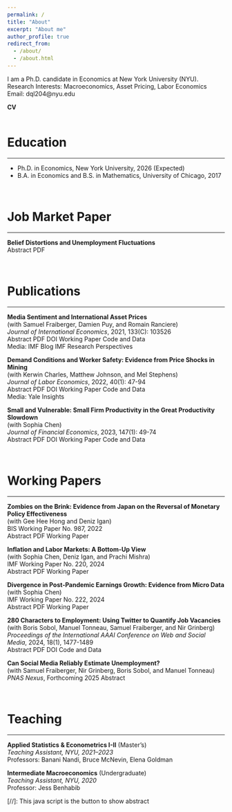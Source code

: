 ```yaml
---
permalink: /
title: "About"
excerpt: "About me"
author_profile: true
redirect_from: 
  - /about/
  - /about.html
---
```

<style>
  img {
    margin-top: 20px;
    margin-bottom: 20px;
  }
  
  /* Remove underlines from all links */
  a {
    text-decoration: none;
  }
  
  /* Optional: Add underline on hover for better UX */
  a:hover {
    text-decoration: underline;
  }
</style>

I am a Ph.D. candidate in Economics at New York University (NYU). \
Research Interests: Macroeconomics, Asset Pricing, Labor Economics \
Email: [dql204@nyu.edu](mailto:dql204@nyu.edu) 

[**CV**](../files/CV_Do_Lee.pdf)
<br><br>

Education
=========
---
* Ph.D. in Economics, New York University, 2026 (Expected)
* B.A. in Economics and B.S. in Mathematics, University of Chicago, 2017  

<div id="Research">
</div>
<br>

Job Market Paper
=========
---
**Belief Distortions and Unemployment Fluctuations** \
<a href="#/" onclick="visib('BDUF')">Abstract</a> [PDF](../files/main.pdf)  
<div id="BDUF" style="display: none; text-align: justify; line-height: 1.2" >
This paper studies the joint dynamics of asset prices and unemployment when expectations deviate from a rational benchmark. I decompose firms' hiring decisions into expected future cash flows and discount rates, both in the aggregate market (U.S. job filling rate) and the cross section (firm hiring rate). Under subjective beliefs implied by survey forecasts, hiring is driven by predictable errors in expected cash flows, while discount rates play a limited role. In contrast, rational expectations assign a dominant role to discount rates, suggesting that subjective beliefs overestimate the importance of cash flows. A search and matching model in which agents learn with fading memory about stock prices and cash flows can reproduce these patterns and generate realistic unemployment volatility. 
<br><br>
<IMG src="../files/variance_decomposition.png"  alt="BDUF" style="width:90%; height:auto;"/>
</div>
<br>

Publications
=========
---
**Media Sentiment and International Asset Prices** \
(with [Samuel Fraiberger](https://www.samuelfraiberger.com/), [Damien Puy](https://sites.google.com/view/damienpuy), and [Romain Ranciere](https://rranciere.academia.edu/)) \
*Journal of International Economics*, 2021, 133(C): 103526 \
<a href="#/" onclick="visib('FLPR2021')">Abstract</a> [PDF](../files/mediaSentiment.pdf) [DOI](https://doi.org/10.1016/j.jinteco.2021.103526) [Working Paper](https://www.nber.org/papers/w25353) [Code and Data](https://doi.org/10.7910/DVN/QNKFJF) \
Media: [IMF Blog](https://www.imf.org/en/Blogs/Articles/2019/12/16/blog-the-power-of-text) [IMF Research Perspectives](https://www.imf.org/-/media/Files/Research/research-perspective/2019/SpringSummer/index.ashx) 
<div id="FLPR2021" style="display: none; text-align: justify; line-height: 1.2" >
We investigate the relationship between media sentiment and international equity prices using a new dataset of 4 million news articles published between 1991 and 2015. Three key results emerge. First, news sentiment robustly predicts future daily returns around the world. However, we find a sharp contrast between the effect of local news and that of global news: whereas local news optimism (pessimism) predicts a small and transitory increase (decrease) in local equity returns, global news sentiment has a larger impact on returns that does not reverse in the short run. Second, news sentiment affects local prices mainly through the investment decisions of foreign—rather than local—investors. Third, large variations in global news sentiment predominantly happen in the absence of new information about fundamentals, suggesting that movements in global sentiment capture variations in investors' sentiment. Taken together, our findings illustrate the key role played by foreign news and investors' sentiment in driving local asset prices.
<br><br>
<IMG src="../files/FLPR2021.png"  alt="FLPR2021" style="width:70%; height:auto;"/>
</div>

**Demand Conditions and Worker Safety: Evidence from Price Shocks in Mining** \
(with [Kerwin Charles](https://faculty.som.yale.edu/kerwincharles/), [Matthew Johnson](https://sites.google.com/site/mslaterjohnson/home?authuser=0), and [Mel Stephens](https://sites.lsa.umich.edu/mstep/)) \
*Journal of Labor Economics*, 2022, 40(1): 47-94 \
<a href="#/" onclick="visib('CJLS2022')">Abstract</a> [PDF](../files/Mining.pdf) [DOI](https://doi.org/10.1086/713887) [Working Paper](https://www.nber.org/papers/w26401) [Code and Data](https://github.com/doqlee/mining) \
Media: [Yale Insights](https://insights.som.yale.edu/insights/firms-sacrifice-worker-safety-when-demand-is-high) 
<div id="CJLS2022" style="display: none; text-align: justify; line-height: 1.2" >
We investigate how demand conditions affect employers' provision of safety—something about which theory is ambivalent. Positive demand shocks relax financial constraints that limit safety investment but simultaneously raise the opportunity cost of increasing safety rather than production. We study the US metals mining sector, leveraging exogenous demand shocks from short-term variation in global commodity prices. We find that positive price shocks substantially increase workplace injury rates and safety regulation noncompliance. While these results indicate the general dominance of the opportunity cost effect, shocks that only increase mines' cash flow lower injury rates, illustrating that financial constraints also affect safety.
<br><br>
<IMG src="../files/CJLS2022.png"  alt="CJLS2022"/>
</div>

**Small and Vulnerable: Small Firm Productivity in the Great Productivity Slowdown** \
(with [Sophia Chen](https://sites.google.com/site/sophiachenecon/home)) \
*Journal of Financial Economics*, 2023, 147(1): 49-74 \
<a href="#/" onclick="visib('CL2023')">Abstract</a> [PDF](../files/SmallAndVulnerable.pdf) [DOI](https://doi.org/10.1016/j.jfineco.2022.09.007) [Working Paper](https://doi.org/10.5089/9781513564647.001) [Code and Data](https://doi.org/10.17632/49wv286my4.1)
<div id="CL2023" style="display: none; text-align: justify; line-height: 1.2" >
We show that the TFP growth of European micro, small, and medium-sized firms (SMEs) diverged from large firms after the global financial crisis. The average post-crisis TFP growth of medium-sized, small, and micro firms was, respectively, 1.1, 2.9, and 5.4 percentage points lower than that of large firms. This SME productivity gap is larger for firms with more severe credit supply shocks. The gap is partially attributable to a larger post-crisis reduction in intangible capital at SMEs than at large firms. Horseraces suggest that SME indicators are more robust and more powerful predictors of post-crisis TFP growth than other indicators.
<br><br>
<IMG src="../files/CL2023.png"  alt="CL2023" style="width:70%; height:auto;"/>
</div>
<br>

Working Papers
=========
---

**Zombies on the Brink: Evidence from Japan on the Reversal of Monetary Policy Effectiveness** \
(with [Gee Hee Hong](https://sites.google.com/site/geeheehong/home) and [Deniz Igan](https://www.imf.org/en/Research/Researcher-CV/Author/Igan-Deniz?AuthID=163#Background)) \
BIS Working Paper No. 987, 2022 \
<a href="#/" onclick="visib('HIL2022')">Abstract</a> [PDF](../files/Japan.pdf) [Working Paper](https://www.bis.org/publ/work987.htm)
<div id="HIL2022" style="display: none; text-align: justify; line-height: 1.2" >
How does unconventional monetary policy affect corporate capital structure and investment decisions? We study the transmission channel of quantitative easing and its potential diminishing returns on investment from a corporate finance perspective. Using a rich bank-firm matched data of Japanese firms with information on corporate debt and investment, we study how firms adjust their capital structure in response to the changes in term premia. Investment responds positively to a reduction in the term premium on average. However, there is a significant degree of cross-sectional variation in firm response: healthier firms increase capital spending and cash holdings, while financially vulnerable firms take advantage of lower long-term yields to refinance without increasing investment.
<br><br>
<IMG src="../files/HIL2022.png"  alt="HIL2022" style="width:70%; height:auto;"/>
</div>

**Inflation and Labor Markets: A Bottom-Up View** \
(with [Sophia Chen](https://sites.google.com/site/sophiachenecon/home), [Deniz Igan](https://www.imf.org/en/Research/Researcher-CV/Author/Igan-Deniz?AuthID=163#Background), and [Prachi Mishra](https://prachimishra.in/)) \
IMF Working Paper No. 220, 2024 \
<a href="#/" onclick="visib('CILM2024')">Abstract</a> [PDF](../files/HomebaseInflation.pdf) [Working Paper](https://doi.org/10.5089/9798400291807.001)
<div id="CILM2024" style="display: none; text-align: justify; line-height: 1.2" >
U.S. inflation surged in 2021-22 and has since declined, driven largely by a sharp drop in goods inflation, though services inflation remains elevated. This paper zooms into services inflation, using proprietary microdata on wages to examine its relationship with service sector wage growth at the Metropolitan Statistical Area (MSA) level. We estimate the wage-price pass-through with a local projection instrumental variable model that exploits variation in labor market tightness across MSAs. Our findings reveal a positive and significant relationship between wages and price growth, with a lag. This suggests that the effects of tight labor markets are persistent and may influence the pace of progression toward the inflation target.
<br><br>
<IMG src="../files/CILM2024.png"  alt="CILM2024" style="width:70%; height:auto;"/>
</div>

**Divergence in Post-Pandemic Earnings Growth: Evidence from Micro Data** \
(with [Sophia Chen](https://sites.google.com/site/sophiachenecon/home)) \
IMF Working Paper No. 222, 2024 \
<a href="#/" onclick="visib('CL2024')">Abstract</a> [PDF](../files/HB_analysis.pdf) [Working Paper](https://doi.org/10.5089/9798400291814.001)
<div id="CL2024" style="display: none; text-align: justify; line-height: 1.2" >
We analyze post-pandemic labor earnings using employer-employee data and find that earnings grew faster in counties with tighter labor markets and with greater access to loans through the Paycheck Protection Program (PPP), with the impact of PPP loans especially pronounced in areas with tighter labor markets. This divergence in earnings growth is particularly large for lower-paid, nonmanagerial workers, and those employed in smaller firms. Both wage increases and additional hours worked contributed to the overall growth in earnings. These findings align with a labor market competition framework, where tight labor markets reduce earnings disparities. Access to credit further strengthens the competition by relaxing firms’ financing constraints.
<br><br>
<IMG src="../files/CL2024.png"  alt="CL2024" style="width:70%; height:auto;"/>
</div>

**280 Characters to Employment: Using Twitter to Quantify Job Vacancies** \
(with [Boris Sobol](https://scholar.google.com/citations?user=LyWADs0AAAAJ&hl=en), [Manuel Tonneau](https://manueltonneau.com/), [Samuel Fraiberger](https://www.samuelfraiberger.com/), and [Nir Grinberg](https://cris.bgu.ac.il/en/persons/nir-grinberg)) \
*Proceedings of the International AAAI Conference on Web and Social Media*, 2024, 18(1), 1477-1489 \
<a href="#/" onclick="visib('STFGL2024')">Abstract</a> [PDF](../files/job_offers_twitter_icwsm_2023.pdf) [DOI](https://doi.org/10.1609/icwsm.v18i1.31403) [Code and Data](https://github.com/Socially-Embedded-Lab/twitter-job-postings)
<div id="STFGL2024" style="display: none; text-align: justify; line-height: 1.2" >
Accurate assessment of workforce needs is critical for designing well-informed economic policy and improving market efficiency. While surveys are the gold standard for estimating when and where workers are needed, they also have important limitations, most notably their substantial costs, dependence on existing and extensive surveying infrastructure, and limited temporal, geographical, and sectorial resolution. Here, we investigate the potential of social media to provide a complementary signal for estimating labor market demand. We introduce a novel statistical approach for extracting information about the location and occupation advertised in job vacancies posted on Twitter. We then construct an aggregate index of labor market demand by occupational class in every major U.S. city from 2015 to 2022, which we evaluate against two sources of official statistics and an index from a large aggregator of online job postings. We find that the newly constructed index is strongly correlated with official statistics and, in some cases, advantageous compared to statistics from job aggregators. Moreover, we demonstrate that our index can robustly improve the prediction of official statistics across occupations and states.
<br><br>
</div>

**Can Social Media Reliably Estimate Unemployment?** \
(with [Samuel Fraiberger](https://www.samuelfraiberger.com/), [Nir Grinberg](https://cris.bgu.ac.il/en/persons/nir-grinberg), [Boris Sobol](https://scholar.google.com/citations?user=LyWADs0AAAAJ&hl=en), and [Manuel Tonneau](https://manueltonneau.com/)) \
*PNAS Nexus*, Forthcoming 2025
<a href="#/" onclick="visib('FGLST2025')">Abstract</a> 
<div id="FGLST2025" style="display: none; text-align: justify; line-height: 1.2" >
Digital trace data holds tremendous potential for measuring policy-relevant outcomes in real-time, yet its reliability is often questioned. Here, we propose a principled yet simple approach: capturing individual disclosures of unemployment using a fine-tuned artificial intelligence (AI) model and post-stratification adjustment using inferred user demographics. We show that our methodology consistently outperforms the industry's forecasting average, and can improve the predictions of U.S. unemployment insurance claims, up to two weeks in advance, at the national, state, and city levels at both turbulent and stable times. The results demonstrate the potential of combining AI models with statistical modeling to complement traditional survey methodology, and contribute to better-informed policymaking, especially at turbulent times.
</div>
<br>


Teaching
=========
---

**Applied Statistics & Econometrics I-II** (Master’s)  
*Teaching Assistant, NYU, 2021–2023*  
Professors: [Banani Nandi](https://www.researchgate.net/profile/Banani-Nandi), [Bruce McNevin](https://www.brucemcnevin.org/), [Elena Goldman](https://www.pace.edu/profile/elena-goldman)

**Intermediate Macroeconomics** (Undergraduate)  
*Teaching Assistant, NYU, 2020*  
Professor: [Jess Benhabib](https://sites.google.com/site/jessbenhabib/home?authuser=0)


[//]: This java script is the button to show abstract
<script>
 function visib(id) {
  var x = document.getElementById(id);
  if (x.style.display === "block") {
    x.style.display = "none";
  } else {
    x.style.display = "block";
  }
}
</script>
